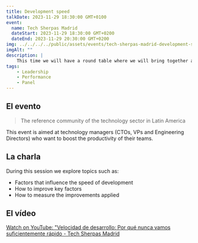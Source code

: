```yaml
---
title: Development speed
talkDate: 2023-11-29 18:30:00 GMT+0100
event:
  name: Tech Sherpas Madrid
  dateStart: 2023-11-29 18:30:00 GMT+0200
  dateEnd: 2023-11-29 20:30:00 GMT+0200
img: ../../../../public/assets/events/tech-sherpas-madrid-development-speed-2023-11-29.png
imgAlt: ""
description: |
    ​This time we will have a round table where we will bring together a panel of technology leaders with extensive experience in team management to talk about Development Speed.
tags:
    - Leadership
    - Performance
    - Panel
---
```


## El evento

> The reference community of the technology sector in Latin America

This event is aimed at technology managers (CTOs, VPs and Engineering Directors) who want to boost the productivity of their teams.

## La charla

​​During this session we explore topics such as:

- Factors that influence the speed of development
- How to improve key factors
- How to measure the improvements applied

## El vídeo

<lite-youtube videoid="tgkZJhaIX9w">

[Watch on YouTube: "Velocidad de desarrollo: Por qué nunca vamos suficientemente rápido - Tech Sherpas Madrid](https://www.youtube.com/watch?v=tgkZJhaIX9w)
</lite-youtube>

<script type="module" src="https://cdn.jsdelivr.net/npm/@justinribeiro/lite-youtube@1.5.0/lite-youtube.js"></script>

